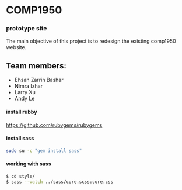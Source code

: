 # COMP1950 
### prototype site
The main objective of this project is to redesign the existing comp1950 website.

## Team members:
* Ehsan Zarrin Bashar
* Nimra Izhar
* Larry Xu
* Andy Le

#### install rubby

<https://github.com/rubygems/rubygems>

#### install sass
```sh
sudo su -c "gem install sass"
```

#### working with sass

```sh
$ cd style/
$ sass --watch ../sass/core.scss:core.css
```
